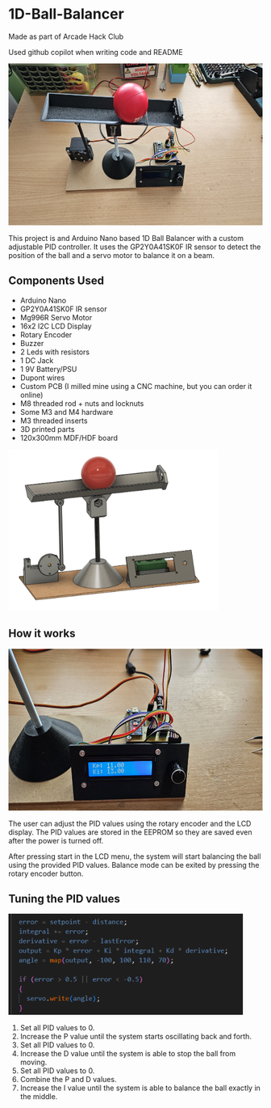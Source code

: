 # 1D-Ball-Balancer

Made as part of Arcade Hack Club

Used github copilot when writing code and README

<img src="images/Finished.jpg" alt="Finished project image" height="320">

This project is and Arduino Nano based 1D Ball Balancer with a custom adjustable PID controller.
It uses the GP2Y0A41SK0F IR sensor to detect the position of the ball and a servo motor to balance it on a beam.


## Components Used
- Arduino Nano
- GP2Y0A41SK0F IR sensor
- Mg996R Servo Motor
- 16x2 I2C LCD Display
- Rotary Encoder
- Buzzer
- 2 Leds with resistors
- 1 DC Jack
- 1 9V Battery/PSU
- Dupont wires
- Custom PCB (I milled mine using a CNC machine, but you can order it online)
- M8 threaded rod + nuts and locknuts
- Some M3 and M4 hardware
- M3 threaded inserts
- 3D printed parts
- 120x300mm MDF/HDF board


<img src="images/CAD.png" alt="CAD image" height="320">

## How it works

<img src="images/Menu.jpg" alt="CAD image" height="320">

The user can adjust the PID values using the rotary encoder and the LCD display.
The PID values are stored in the EEPROM so they are saved even after the power is turned off.

After pressing start in the LCD menu, the system will start balancing the ball using the provided PID values.
Balance mode can be exited by pressing the rotary encoder button.



## Tuning the PID values

<img src="images/PID.png" alt="CAD image" height="200">


1. Set all PID values to 0.
2. Increase the P value until the system starts oscillating back and forth.
3. Set all PID values to 0.
4. Increase the D value until the system is able to stop the ball from moving.
5. Set all PID values to 0.
6. Combine the P and D values.
7. Increase the I value until the system is able to balance the ball exactly in the middle.


